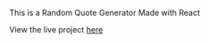 This is a Random Quote Generator Made with React

View the live project [here](https://meek-pastelito-ddffff.netlify.app/)

